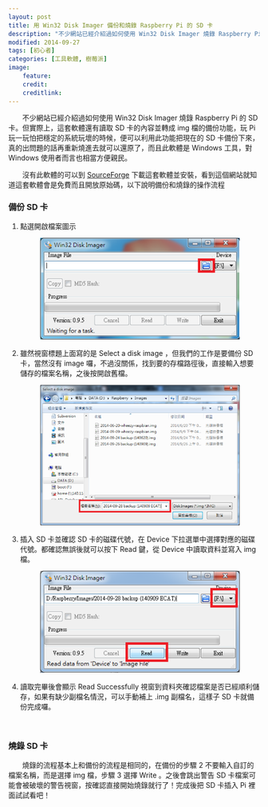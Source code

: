 ```yaml
---
layout: post
title: 用 Win32 Disk Imager 備份和燒錄 Raspberry Pi 的 SD 卡
description: "不少網站已經介紹過如何使用 Win32 Disk Imager 燒錄 Raspberry Pi 的 SD 卡。實際上這套軟體還有讀取 SD 卡的內容並轉成 img 檔的備份功能，玩 Pi 玩一玩怕把穩定的系統玩壞的時候，便可以利用此功能把現在的 SD 卡備份下來。"
modified: 2014-09-27
tags: [初心者]
categories: [工具軟體, 樹莓派]
image:
    feature: 
    credit: 
    creditlink: 
---
```


　　不少網站已經介紹過如何使用 Win32 Disk Imager 燒錄 Raspberry Pi 的 SD 卡。但實際上，這套軟體還有讀取 SD 卡的內容並轉成 img 檔的備份功能，玩 Pi 玩一玩怕把穩定的系統玩壞的時候，便可以利用此功能把現在的 SD 卡備份下來，真的出問題的話再重新燒進去就可以還原了，而且此軟體是 Windows 工具，對 Windows 使用者而言也相當方便親民。

<!--more-->

　　沒有此軟體的可以到 [SourceForge](https://sourceforge.net/projects/win32diskimager/) 下載這套軟體並安裝，看到這個網站就知道這套軟體會是免費而且開放原始碼，以下說明備份和燒錄的操作流程

### 備份 SD 卡

1. 點選開啟檔案圖示
    <figure class="large center"> <img src="/images/2014/win32-disk-img-01.png" alt=""> </figure>

2. 雖然視窗標題上面寫的是 Select a disk image ，但我們的工作是要備份 SD 卡，當然沒有 image 囉，不過沒關係，找到要的存檔路徑後，直接輸入想要儲存的檔案名稱，之後按開啟舊檔。
    <figure class="large center"> <img src="/images/2014/win32-disk-img-02.png" alt=""> </figure>

3. 插入 SD 卡並確認 SD 卡的磁碟代號，在 Device 下拉選單中選擇對應的磁碟代號。都確認無誤後就可以按下 Read 鍵，從 Device 中讀取資料並寫入 img 檔。
    <figure class="large center"> <img src="/images/2014/win32-disk-img-03.png" alt=""> </figure>

4. 讀取完畢後會顯示 Read Successfully 視窗到資料夾確認檔案是否已經順利儲存，如果有缺少副檔名情況，可以手動補上 .img 副檔名，這樣子 SD 卡就備份完成囉。

　　

### 燒錄 SD 卡

　　燒錄的流程基本上和備份的流程是相同的，在備份的步驟 2 不要輸入自訂的檔案名稱，而是選擇 img 檔，步驟 3 選擇 Write 。之後會跳出警告 SD 卡檔案可能會被破壞的警告視窗，按確認直接開始燒錄就行了！完成後把 SD 卡插入 Pi 裡面試試看吧！